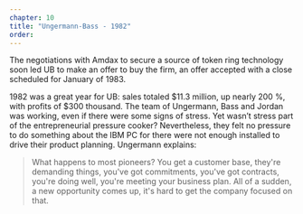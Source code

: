 ```yaml
---
chapter: 10
title: "Ungermann-Bass - 1982"
order: 
---
```


The negotiations with Amdax to secure a source of token ring technology soon led UB to make an offer to buy the firm, an offer accepted with a close scheduled for January of 1983.

1982 was a great year for UB: sales totaled $11.3 million, up nearly 200 %, with profits of $300 thousand. The team of Ungermann, Bass and Jordan was working, even if there were some signs of stress. Yet wasn’t stress part of the entrepreneurial pressure cooker? Nevertheless, they felt no pressure to do something about the IBM PC for there were not enough installed to drive their product planning. Ungermann explains:

>What happens to most pioneers? You get a customer base, they're demanding things, you've got commitments, you've got contracts, you're doing well, you're meeting your business plan. All of a sudden, a new opportunity comes up, it's hard to get the company focused on that.
